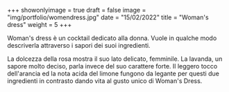 +++
showonlyimage = true
draft = false
image = "img/portfolio/womendress.jpg"
date = "15/02/2022"
title = "Woman's dress"
weight = 5
+++

Woman's dress è un cocktail dedicato alla donna. Vuole in qualche modo descriverla attraverso i sapori dei suoi ingredienti.
<!--more-->

La dolcezza della rosa mostra il suo lato delicato, femminile. La lavanda, un sapore molto deciso, parla invece del suo carattere forte.
Il leggero tocco dell'arancia ed la nota acida del limone fungono da legante per questi due ingredienti in contrasto dando vita al gusto unico di Woman's Dress.
